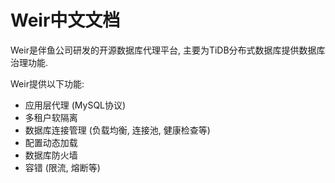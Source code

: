 # Weir中文文档

Weir是伴鱼公司研发的开源数据库代理平台, 主要为TiDB分布式数据库提供数据库治理功能.

Weir提供以下功能:

- 应用层代理 (MySQL协议)
- 多租户软隔离
- 数据库连接管理 (负载均衡, 连接池, 健康检查等)
- 配置动态加载
- 数据库防火墙
- 容错 (限流, 熔断等)
